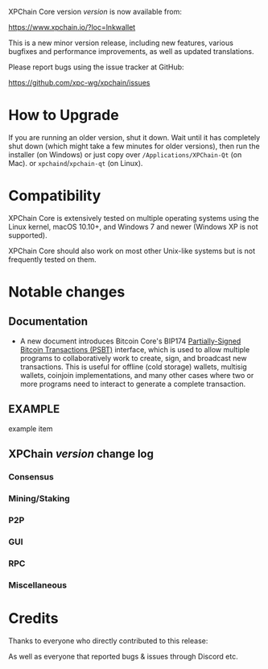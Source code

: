 
XPChain Core version *version* is now available from:

  <https://www.xpchain.io/?loc=lnkwallet>

This is a new minor version release, including new features, various bugfixes
and performance improvements, as well as updated translations.

Please report bugs using the issue tracker at GitHub:

  <https://github.com/xpc-wg/xpchain/issues>

How to Upgrade
==============

If you are running an older version, shut it down. Wait until it has completely
shut down (which might take a few minutes for older versions), then run the
installer (on Windows) or just copy over `/Applications/XPChain-Qt` (on Mac).
or `xpchaind`/`xpchain-qt` (on Linux).

Compatibility
==============

XPChain Core is extensively tested on multiple operating systems using
the Linux kernel, macOS 10.10+, and Windows 7 and newer (Windows XP is not supported).

XPChain Core should also work on most other Unix-like systems but is not
frequently tested on them.

Notable changes
===============

Documentation
-------------

- A new document introduces Bitcoin Core's BIP174
  [Partially-Signed Bitcoin Transactions (PSBT)](https://github.com/bitcoin/bitcoin/blob/0.17/doc/psbt.md)
  interface, which is used to allow multiple programs to collaboratively
  work to create, sign, and broadcast new transactions.  This is useful
  for offline (cold storage) wallets, multisig wallets, coinjoin
  implementations, and many other cases where two or more programs need
  to interact to generate a complete transaction.

EXAMPLE
-------

example item


XPChain *version* change log
------------------

### Consensus

### Mining/Staking

### P2P

### GUI

### RPC

### Miscellaneous

Credits
=======

Thanks to everyone who directly contributed to this release:

As well as everyone that reported bugs & issues through Discord etc.
